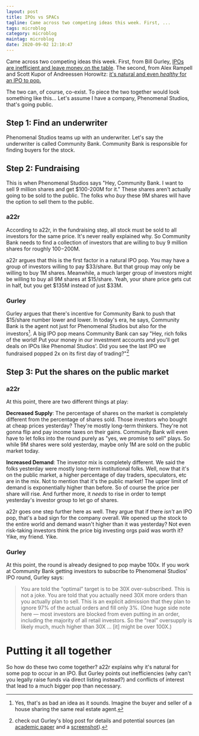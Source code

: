 ```yaml
---
layout: post
title: IPOs vs SPACs
tagline: Came across two competing ideas this week. First, ...
tags: microblog
category: microblog
maintag: microblog
date: 2020-09-02 12:10:47
---
```

Came across two competing ideas this week. First, from Bill Gurley, [IPOs are inefficient and leave money on the table](http://abovethecrowd.com/2020/08/23/going-public-circa-2020-door-3-the-spac/). The second, from Alex Rampell and Scott Kupor of Andreessen Horowitz: [it's natural and even _healthy_ for an IPO to pop.](https://a16z.com/2020/08/28/in-defense-of-the-ipo/)

The two can, of course, co-exist. To piece the two together would look something like this...
Let's assume I have a company, Phenomenal Studios, that's going public.
## Step 1: Find an underwriter
Phenomenal Studios teams up with an underwriter. Let's say the underwriter is called Community Bank. Community Bank is responsible for finding buyers for the stock.
## Step 2: Fundraising
This is when Phenomenal Studios says "Hey, Community Bank. I want to sell 9 million shares and get $100-200M for it." These shares aren't actually going to be sold to the public. The folks who _buy_ these 9M shares will have the option to sell them to the public.
### a22r
According to a22r, in the fundraising step, all stock must be sold to all investors for the same price. It's never really explained why. So Community Bank needs to find a collection of investors that are willing to buy 9 million shares for roughly $100-$200M.

a22r argues that this is the first factor in a natural IPO pop. You may have a group of investors willing to pay $33/share. But that group may only be willing to buy 1M shares. Meanwhile, a much larger group of investors might be willing to buy all 9M shares at $15/share. Yeah, your share price gets cut in half, but you get $135M instead of just $33M.
### Gurley
Gurley argues that there's incentive for Community Bank to push that $15/share number lower and lower. In today's era, he says, Community Bank is the agent not just for Phenomenal Studios but also for the investors[^1]. A big IPO pop means Community Bank can say "Hey, rich folks of the world! Put your money in _our_ investment accounts and you'll get deals on IPOs like Phenomal Studios'. Did you see the last IPO we fundraised popped 2x on its first day of trading?"[^2]
## Step 3: Put the shares on the public market
### a22r
At this point, there are two different things at play:

**Decreased Supply**: The percentage of shares on the market is completely different from the percentage of shares sold. Those investors who bought at cheap prices yesterday? They're mostly long-term thinkers. They're not gonna flip and pay income taxes on their gains. Community Bank will even have to let folks into the round purely as "yes, we promise to sell" plays. So while 9M shares were sold yesterday, maybe only 1M are sold on the public market today.

**Increased Demand**: The investor mix is completely different. We said the folks yesterday were mostly long-term institutional folks. Well, now that it's on the public market, a higher percentage of day traders, speculators, etc are in the mix. Not to mention that it's the public market! The upper limit of demand is exponentially higher than before. So of course the price per share will rise. And further more, it _needs_ to rise in order to tempt yesterday's investor group to let go of shares.

a22r goes one step further here as well. They argue that if there _isn't_ an IPO pop, that's a bad sign for the company overall. We opened up the stock to the entire world and demand wasn't higher than it was yesterday? Not even risk-taking investors think the price big investing orgs paid was worth it? Yike, my friend. Yike.
### Gurley
At this point, the round is already designed to pop maybe 100x. If you work at Community Bank getting investors to subscribe to Phenomenal Studios' IPO round, Gurley says:
> You are told the “optimal” target is to be 30X over-subscribed. This is not a joke. You are told that you actually need 30X more orders than you actually plan to sell. This is an explicit admission that they plan to ignore 97% of the actual orders and fill only 3%. (One huge side note here — most investors are blocked from even putting in an order, including the majority of all retail investors. So the “real” oversupply is likely much, much higher than 30X ... [it] might be over 100X.)

# Putting it all together
So how do these two come together? a22r explains why it's natural for some pop to occur in an IPO. But Gurley points out inefficiencies (why can't you legally raise funds via direct listing instead?) and conflicts of interest that lead to a much bigger pop than necessary.

[^1]: Yes, that's as bad an idea as it sounds. Imagine the buyer and seller of a house sharing the same real estate agent.
[^2]: check out Gurley's blog post for details and potential sources (an [academic paper](https://onlinelibrary.wiley.com/doi/abs/10.1111/jofi.12703) and a [screenshot](https://twitter.com/bgurley/status/1285982218532220929)).